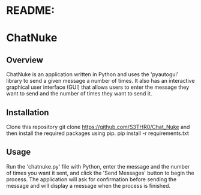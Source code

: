 # README:
# ChatNuke
## Overview 
ChatNuke is an application written in Python and uses the 'pyautogui'
library to send a given message a number of times. It also has an
interactive graphical user interface (GUI) that allows users to enter 
the message they want to send and the number of times they want to send it. 
## Installation
Clone this repository
git clone https://github.com/S3THR0/Chat_Nuke
and then install the required packages using pip.
pip install -r requirements.txt
## Usage 
Run the 'chatnuke.py' file with Python, enter the message and the number of times you want it sent, and click the 'Send Messages' button to begin the process. The application will ask for confirmation before sending the message and will display a message when the process is finished.
